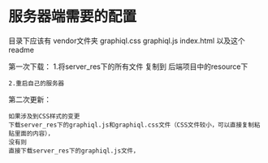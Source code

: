 服务器端需要的配置
=========

目录下应该有
    vendor文件夹
    graphiql.css
    graphiql.js
    index.html
    以及这个readme

第一次下载：
    1.将server_res下的所有文件 复制到 后端项目中的resource下

    2.重启自己的服务器

第二次更新：

    如果涉及到CSS样式的变更
    下载server_res下的graphiql.js和graphiql.css文件（CSS文件较小，可以直接复制粘贴里面的内容），
    没有则
    直接下载server_res下的graphiql.js文件，